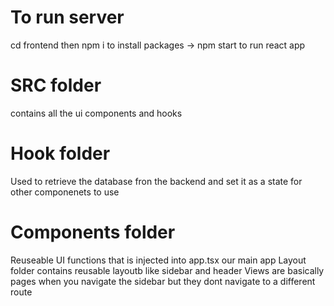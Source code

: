 # To run server
cd frontend then npm i to install packages
->
npm start to run react app

# SRC folder 
contains all the ui components and hooks

# Hook folder 
Used to retrieve the database fron the backend and set it as a state for other componenets to use

# Components folder
Reuseable UI functions that is injected into app.tsx our main app
Layout folder contains reusable layoutb like sidebar and header
Views are basically pages when you navigate the sidebar but they dont navigate to a different route
